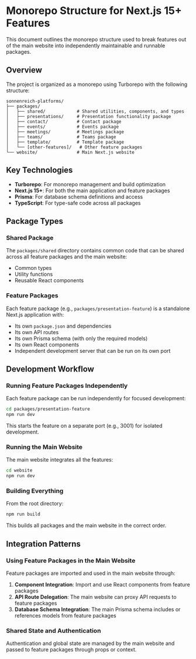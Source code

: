 # Monorepo Structure for Next.js 15+ Features

This document outlines the monorepo structure used to break features out of the main website into independently maintainable and runnable packages.

## Overview

The project is organized as a monorepo using Turborepo with the following structure:

```
sonnenreich-platforms/
├── packages/
│   ├── shared/            # Shared utilities, components, and types
│   ├── presentations/     # Presentation functionality package
│   ├── contact/           # Contact package
│   ├── events/            # Events package
│   ├── meetings/          # Meetings package
│   ├── teams/             # Teams package
│   ├── template/          # Template package
│   └── [other-features]/   # Other feature packages
└── website/               # Main Next.js website
```

## Key Technologies

- **Turborepo**: For monorepo management and build optimization
- **Next.js 15+**: For both the main application and feature packages
- **Prisma**: For database schema definitions and access
- **TypeScript**: For type-safe code across all packages

## Package Types

### Shared Package

The `packages/shared` directory contains common code that can be shared across all feature packages and the main website:

- Common types
- Utility functions
- Reusable React components

### Feature Packages

Each feature package (e.g., `packages/presentation-feature`) is a standalone Next.js application with:

- Its own `package.json` and dependencies
- Its own API routes
- Its own Prisma schema (with only the required models)
- Its own React components
- Independent development server that can be run on its own port

## Development Workflow

### Running Feature Packages Independently

Each feature package can be run independently for focused development:

```bash
cd packages/presentation-feature
npm run dev
```

This starts the feature on a separate port (e.g., 3001) for isolated development.

### Running the Main Website

The main website integrates all the features:

```bash
cd website
npm run dev
```

### Building Everything

From the root directory:

```bash
npm run build
```

This builds all packages and the main website in the correct order.

## Integration Patterns

### Using Feature Packages in the Main Website

Feature packages are imported and used in the main website through:

1. **Component Integration**: Import and use React components from feature packages
2. **API Route Delegation**: The main website can proxy API requests to feature packages
3. **Database Schema Integration**: The main Prisma schema includes or references models from feature packages

### Shared State and Authentication

Authentication and global state are managed by the main website and passed to feature packages through props or context. 